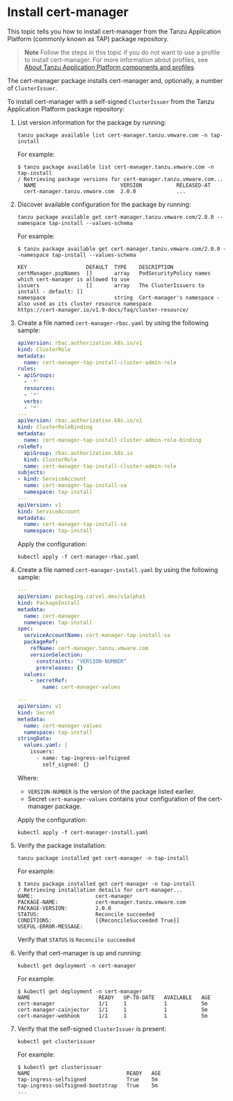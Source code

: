# Install cert-manager

This topic tells you how to install cert-manager from the Tanzu Application Platform (commonly known as TAP) package repository.

>**Note** Follow the steps in this topic if you do not want to use a profile to install cert-manager. 
For more information about profiles, see [About Tanzu Application Platform components and profiles](../about-package-profiles.hbs.md).

The cert-manager package installs cert-manager and, optionally, a number of `ClusterIssuer`.

To install cert-manager with a self-signed `ClusterIssuer` from the Tanzu Application Platform package repository:

1. List version information for the package by running:

    ```console
    tanzu package available list cert-manager.tanzu.vmware.com -n tap-install
    ```

    For example:

    ```console
    $ tanzu package available list cert-manager.tanzu.vmware.com -n tap-install
    / Retrieving package versions for cert-manager.tanzu.vmware.com...
      NAME                           VERSION           RELEASED-AT
      cert-manager.tanzu.vmware.com  2.0.0             ...
    ```

2. Discover available configuration for the package by running:

    ```console
    tanzu package available get cert-manager.tanzu.vmware.com/2.0.0 --namespace tap-install --values-schema
    ```

    For example:

    ```console
    $ tanzu package available get cert-manager.tanzu.vmware.com/2.0.0 --namespace tap-install --values-schema

    KEY                   DEFAULT  TYPE    DESCRIPTION
    certManager.pspNames  []       array   PodSecurityPolicy names which cert-manager is allowed to use
    issuers               []       array   The ClusterIssuers to install - default: []
    namespace                      string  Cert-manager's namespace - also used as its cluster resource namespace
    https://cert-manager.io/v1.9-docs/faq/cluster-resource/
    ```

3. Create a file named `cert-manager-rbac.yaml` by using the following sample:

    ```yaml
    apiVersion: rbac.authorization.k8s.io/v1
    kind: ClusterRole
    metadata:
      name: cert-manager-tap-install-cluster-admin-role
    rules:
    - apiGroups:
      - '*'
      resources:
      - '*'
      verbs:
      - '*'
    ---
    apiVersion: rbac.authorization.k8s.io/v1
    kind: ClusterRoleBinding
    metadata:
      name: cert-manager-tap-install-cluster-admin-role-binding
    roleRef:
      apiGroup: rbac.authorization.k8s.io
      kind: ClusterRole
      name: cert-manager-tap-install-cluster-admin-role
    subjects:
    - kind: ServiceAccount
      name: cert-manager-tap-install-sa
      namespace: tap-install
    ---
    apiVersion: v1
    kind: ServiceAccount
    metadata:
      name: cert-manager-tap-install-sa
      namespace: tap-install
    ```

    Apply the configuration:

    ```console
    kubectl apply -f cert-manager-rbac.yaml
    ```

4. Create a file named `cert-manager-install.yaml` by using the following sample:

    ```yaml
    ---
    apiVersion: packaging.carvel.dev/v1alpha1
    kind: PackageInstall
    metadata:
      name: cert-manager
      namespace: tap-install
    spec:
      serviceAccountName: cert-manager-tap-install-sa
      packageRef:
        refName: cert-manager.tanzu.vmware.com
        versionSelection:
          constraints: "VERSION-NUMBER"
          prereleases: {}
      values:
        - secretRef:
            name: cert-manager-values

    ---
    apiVersion: v1
    kind: Secret
    metadata:
      name: cert-manager-values
      namespace: tap-install
    stringData:
      values.yaml: |
        issuers:
          - name: tap-ingress-selfsigned
            self_signed: {}
    ```

    Where:

    - `VERSION-NUMBER` is the version of the package listed earlier.
    - Secret `cert-manager-values` contains your configuration of the cert-manager package.

    Apply the configuration:

    ```console
    kubectl apply -f cert-manager-install.yaml
    ```

5. Verify the package installation:

    ```console
    tanzu package installed get cert-manager -n tap-install
    ```

    For example:

    ```console
    $ tanzu package installed get cert-manager -n tap-install
    / Retrieving installation details for cert-manager...
    NAME:                    cert-manager
    PACKAGE-NAME:            cert-manager.tanzu.vmware.com
    PACKAGE-VERSION:         2.0.0
    STATUS:                  Reconcile succeeded
    CONDITIONS:              [{ReconcileSucceeded True}]
    USEFUL-ERROR-MESSAGE:
    ```

    Verify that `STATUS` is `Reconcile succeeded`

6. Verify that cert-manager is up and running:

    ```console
    kubectl get deployment -n cert-manager
    ```

    For example:

    ```console
    $ kubectl get deployment -n cert-manager
    NAME                      READY   UP-TO-DATE   AVAILABLE   AGE
    cert-manager              1/1     1            1           5m
    cert-manager-cainjector   1/1     1            1           5m
    cert-manager-webhook      1/1     1            1           5m
    ```

7. Verify that the self-signed `ClusterIssuer` is present:

    ```console
    kubectl get clusterissuer
    ```

    For example:

    ```console
    $ kubectl get clusterissuer
    NAME                               READY   AGE
    tap-ingress-selfsigned             True    5m
    tap-ingress-selfsigned-bootstrap   True    5m
    ...
    ```
